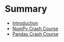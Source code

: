 # Summary

* [Introduction](README.md)
* [NumPy Crash Course](chapter1.md)
* [Pandas Crash Course](pandas-crash-course.md)

